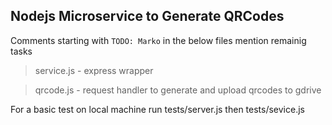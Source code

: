 ## Nodejs Microservice to Generate QRCodes

Comments starting with `TODO: Marko` in the below files mention remainig tasks

> service.js - express wrapper

> qrcode.js - request handler to generate and upload qrcodes to gdrive

For a basic test on local machine run tests/server.js then tests/sevice.js
